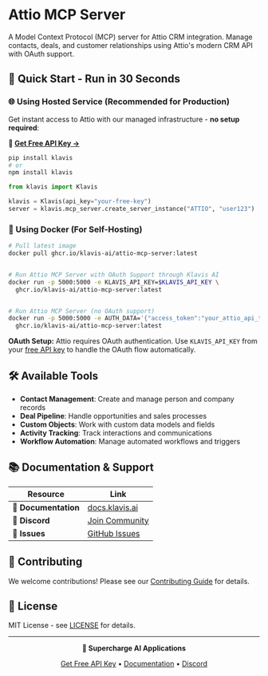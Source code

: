 # Attio MCP Server

A Model Context Protocol (MCP) server for Attio CRM integration. Manage contacts, deals, and customer relationships using Attio's modern CRM API with OAuth support.

## 🚀 Quick Start - Run in 30 Seconds

### 🌐 Using Hosted Service (Recommended for Production)

Get instant access to Attio with our managed infrastructure - **no setup required**:

**🔗 [Get Free API Key →](https://www.klavis.ai/home/api-keys)**

```bash
pip install klavis
# or
npm install klavis
```

```python
from klavis import Klavis

klavis = Klavis(api_key="your-free-key")
server = klavis.mcp_server.create_server_instance("ATTIO", "user123")
```

### 🐳 Using Docker (For Self-Hosting)

```bash
# Pull latest image
docker pull ghcr.io/klavis-ai/attio-mcp-server:latest


# Run Attio MCP Server with OAuth Support through Klavis AI
docker run -p 5000:5000 -e KLAVIS_API_KEY=$KLAVIS_API_KEY \
  ghcr.io/klavis-ai/attio-mcp-server:latest


# Run Attio MCP Server (no OAuth support)
docker run -p 5000:5000 -e AUTH_DATA='{"access_token":"your_attio_api_token_here"}' \
  ghcr.io/klavis-ai/attio-mcp-server:latest
```

**OAuth Setup:** Attio requires OAuth authentication. Use `KLAVIS_API_KEY` from your [free API key](https://www.klavis.ai/home/api-keys) to handle the OAuth flow automatically.

## 🛠️ Available Tools

- **Contact Management**: Create and manage person and company records
- **Deal Pipeline**: Handle opportunities and sales processes
- **Custom Objects**: Work with custom data models and fields
- **Activity Tracking**: Track interactions and communications
- **Workflow Automation**: Manage automated workflows and triggers

## 📚 Documentation & Support

| Resource | Link |
|----------|------|
| **📖 Documentation** | [docs.klavis.ai](https://docs.klavis.ai) |
| **💬 Discord** | [Join Community](https://discord.gg/p7TuTEcssn) |
| **🐛 Issues** | [GitHub Issues](https://github.com/klavis-ai/klavis/issues) |

## 🤝 Contributing

We welcome contributions! Please see our [Contributing Guide](../../CONTRIBUTING.md) for details.

## 📜 License

MIT License - see [LICENSE](../../LICENSE) for details.

---

<div align="center">
  <p><strong>🚀 Supercharge AI Applications </strong></p>
  <p>
    <a href="https://www.klavis.ai">Get Free API Key</a> •
    <a href="https://docs.klavis.ai">Documentation</a> •
    <a href="https://discord.gg/p7TuTEcssn">Discord</a>
  </p>
</div>
